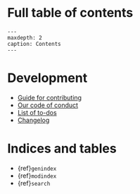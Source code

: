 ```{include} readme.md
```

# Full table of contents

```{toctree}
---
maxdepth: 2
caption: Contents
---

```
# Development

- [Guide for contributing](contributing.md)
- [Our code of conduct](conduct.md)
- [List of to-dos](todo.md)
- [Changelog](changelog.md)

# Indices and tables

- {ref}`genindex`
- {ref}`modindex`
- {ref}`search`


